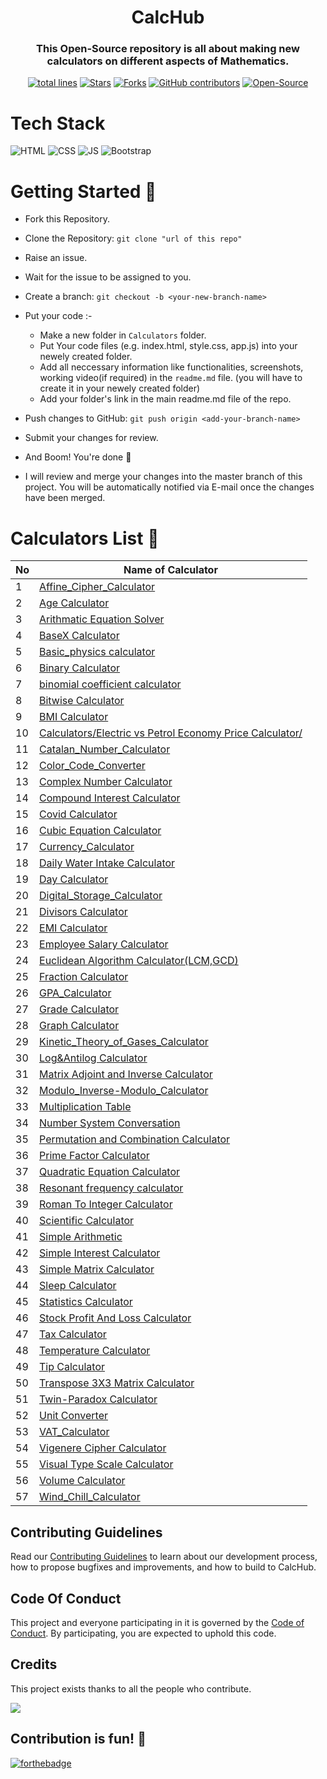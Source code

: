 <h1 align="center">CalcHub</h1>
<h3 align="center">This Open-Source repository is all about making new calculators on different aspects of Mathematics.</h3>
<div align="center">
<a href="https://github.com/vasu-1/CalcHub"><img src="https://sloc.xyz/github/vasu-1/CalcHub" alt="total lines"/></a>
<a href="https://github.com/vasu-1/CalcHub"><img src="https://img.shields.io/github/stars/vasu-1/CalcHub" alt="Stars"/></a>
<a href="https://github.com/vasu-1/CalcHub/network/members"><img src="https://img.shields.io/github/forks/vasu-1/CalcHub" alt="Forks"/></a>
<a href="https://github.com/vasu-1/CalcHub/graphs/contributors"><img alt="GitHub contributors" src="https://img.shields.io/github/contributors/vasu-1/CalcHub?color=2b9348"></a>
<a href="https://github.com/vasu-1/CalcHub"><img src="https://badges.frapsoft.com/os/v2/open-source.svg" alt="Open-Source"/></a>
<!-- <a href="https://open.vscode.dev/organization/repository"><img src="https://open.vscode.dev/badges/open-in-vscode.svg" alt="Open in Visual Studio Code"/></a> -->
</div>

# Tech Stack

![HTML](https://img.shields.io/badge/html5%20-%23E34F26.svg?&style=for-the-badge&logo=html5&logoColor=white)
![CSS](https://img.shields.io/badge/css3%20-%231572B6.svg?&style=for-the-badge&logo=css3&logoColor=white)
![JS](https://img.shields.io/badge/javascript%20-%23323330.svg?&style=for-the-badge&logo=javascript&logoColor=%23F7DF1E)
<img alt="Bootstrap" src="https://img.shields.io/badge/bootstrap-%23563D7C.svg?style=for-the-badge&logo=bootstrap&logoColor=white"/>


# Getting Started 🚀

- Fork this Repository.
- Clone the Repository: `git clone "url of this repo"`
- Raise an issue.
- Wait for the issue to be assigned to you.
- Create a branch: `git checkout -b <your-new-branch-name>`
- Put your code :-

  - Make a new folder in `Calculators` folder.
  - Put Your code files (e.g. index.html, style.css, app.js) into your newely created folder.
  - Add all neccessary information like functionalities, screenshots, working video(if required) in the `readme.md` file. (you will have to create it in your newely created folder)
  - Add your folder's link in the main readme.md file of the repo.

- Push changes to GitHub: `git push origin <add-your-branch-name>`
- Submit your changes for review.
- And Boom! You're done 🥳
- I will review and merge your changes into the master branch of this project. You will be automatically notified via E-mail once the changes have been merged.

# Calculators List 📑

No | Name of Calculator
-- | --
1 | [Affine_Cipher_Calculator](http://vashishth.me/CalcHub/Calculators/Affine_Cipher_Calculator/)
2 | [Age Calculator](./Calculators/Age_Calculator/)
3 | [Arithmatic Equation   Solver](./Calculators/Arithmatic%20Equation%20Solver/)
4 | [BaseX Calculator](./Calculators/BaseX_Calculator)
5 | [Basic_physics   calculator](./Calculators/Basic_physics%20calculator/)
6 | [Binary Calculator](./Calculators/Binary_Calculator/)
7 | [binomial coefficient   calculator](./Calculators/Binomial_Coeff_Calc/)
8 | [Bitwise Calculator](./Calculators/Bitwise_Calculator/)
9 | [BMI Calculator](./Calculators/BMI_Calculator/)
10 | [Calculators/Electric vs Petrol Economy Price   Calculator/](./Calculators/Electric%20vs%20Petrol%20Economy%20Price%20Calculator/)
11 | [Catalan_Number_Calculator](./Calculators/Catalan_Number_Calculator/)
12 | [Color_Code_Converter](./Calculators/Color_Code_Converter/)
13 | [Complex Number Calculator](./Calculators/Complex_Number_Calculator/)
14 | [Compound Interest Calculator](./Calculators/CompoundInterest_Calculator)
15 | [Covid Calculator](./Calculators/Covid%20Calculator/)
16 | [Cubic Equation Calculator](./Calculators/Cubic_Equation_Calc/)
17 | [Currency_Calculator](./Calculators/Currency-Calculator/)
18 | [Daily Water Intake   Calculator](./Calculators/Daily_Water_Intake_Calculator)
19 | [Day Calculator](./Calculators/DayCalculator/)
20 | [Digital_Storage_Calculator](./Calculators/Digital_Storage_Calculator/)
21 | [Divisors Calculator](./Calculators/Divisors%20Calculator/)
22 | [EMI Calculator](./Calculators/EMI_Calculator/)
23 | [Employee Salary   Calculator](./Calculators/Employee%20Salary%20Calculator/)
24 | [Euclidean Algorithm   Calculator(LCM,GCD)](./Calculators/Euclidean_Algorithm_Calculator/)
25 | [Fraction Calculator](./Calculators/Fraction%20Calculator/)
26 | [GPA_Calculator](./Calculators/GPA_Calculator/index.html)
27 | [Grade Calculator](./Calculators/Grade_Calculator/)
28 | [Graph Calculator](./Calculators/Graph%20Calculator/)
29 | [Kinetic_Theory_of_Gases_Calculator](./Calculators/Kinetic_Theory_of_Gases_Calculator/)
30 | [Log&Antilog Calculator](./Calculators/Log_Calculator/)
31 | [Matrix Adjoint and Inverse   Calculator](./Calculators/Matrix%20Adjoint%20and%20Inverse%20Calculator/)
32 | [Modulo_Inverse-Modulo_Calculator](./Calculators/Modulo_Inverse-Modulo_Calculator/)
33 | [Multiplication Table](./Calculators/Multiplication_table/)
34 | [Number System   Conversation](./Calculators/NumberSystemCoversion_Calculator/)
35 | [Permutation and Combination   Calculator](./Calculators/Permutation%20and%20Combination%20Calculator/)
36 | [Prime Factor Calculator](./Calculators/PrimeFactors_Calculator/)
37 | [Quadratic Equation   Calculator](./Calculators/Quadratic_Equation_Calculator)
38 | [Resonant frequency   calculator](./Calculators/Resonant_frequency_calculator/)
39 | [Roman To Integer   Calculator](./Calculators/Roman_To_Integer_Calculator/)
40 | [Scientific Calculator](./Calculators/Scientific_Calculator)
41 | [Simple Arithmetic](./Calculators/Simple_Arithmetic)
42 | [Simple Interest Calculator](./Calculators/Simple_Interest/)
43 | [Simple Matrix   Calculator](./Calculators/Matrix_Operations_Calculator/)
44 | [Sleep Calculator](./Calculators/Sleep_Calculator/)
45 | [Statistics Calculator](./Calculators/Statistics%20Calculator)
46 | [Stock Profit And Loss   Calculator](./Calculators/Stock_Profit%20_And_Loss_Calculator/)
47 | [Tax Calculator](./Calculators/IncomeTaxCalculator)
48 | [Temperature Calculator](./Calculators/Temperature_Calculator)
49 | [Tip Calculator](./Calculators/Tip_Calculator/)
50 | [Transpose 3X3 Matrix   Calculator](./Calculators/Transpose_3X3_Matrix_Calculator/)
51 | [Twin-Paradox Calculator](./Calculators/Twin-Paradox%20Calculator)
52 | [Unit Converter](./Calculators/Unit%20Converter/)
53 | [VAT_Calculator](./Calculators/VAT_Calculator/)
54 | [Vigenere Cipher   Calculator](http://vashishth.me/CalcHub/Calculators/VigenereCipher_Calculator/)
55 | [Visual Type Scale   Calculator](./Calculators/Visual%20Type%20Scale%20Calculator/)
56 | [Volume Calculator](./Calculators/Volume%20Calculator)
57 | [Wind_Chill_Calculator](./Calculators/Wind_Chill_Calculator/)

## Contributing Guidelines

Read our [Contributing Guidelines](./.github/ContributingGuidelines.md) to learn about our development process, how to propose bugfixes and improvements, and how to build to CalcHub.

## Code Of Conduct

This project and everyone participating in it is governed by the [Code of Conduct](https://github.com/vasu-1/CalcHub/blob/main/CODE_OF_CONDUCT.md). By participating, you are expected to uphold this code.

## Credits
This project exists thanks to all the people who contribute.

<a href="graphs/contributors"><img src="https://contrib.rocks/image?repo=vasu-1/CalcHub" /></a>

## Contribution is fun! 🧡

[![forthebadge](https://forthebadge.com/images/badges/built-with-love.svg)](https://forthebadge.com)
